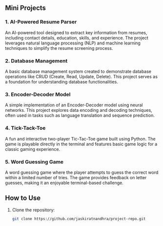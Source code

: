 ## Mini Projects

### 1. **AI-Powered Resume Parser**
An AI-powered tool designed to extract key information from resumes, including contact details, education, skills, and experience. The project leverages natural language processing (NLP) and machine learning techniques to simplify the resume screening process.

### 2. **Database Management**
A basic database management system created to demonstrate database operations like CRUD (Create, Read, Update, Delete). This project serves as a foundation for understanding database functionalities.

### 3. **Encoder-Decoder Model**
A simple implementation of an Encoder-Decoder model using neural networks. This project explores data encoding and decoding techniques, often used in tasks such as language translation and sequence prediction.

### 4. **Tick-Tack-Toe**
A fun and interactive two-player Tic-Tac-Toe game built using Python. The game is playable directly in the terminal and features basic game logic for a classic gaming experience.

### 5. **Word Guessing Game**
A word guessing game where the player attempts to guess the correct word within a limited number of tries. The game provides feedback on letter guesses, making it an enjoyable terminal-based challenge.

## How to Use
1. Clone the repository:
   ```bash
   git clone https://github.com/jaskiratnandhra/project-repo.git
